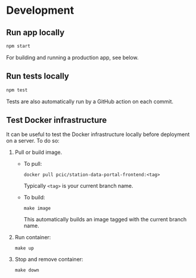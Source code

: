 # Development

## Run app locally

```bash
npm start
```

For building and running a production app, see below.

## Run tests locally

```bash
npm test
```

Tests are also automatically run by a GitHub action on each commit.

## Test Docker infrastructure

It can be useful to test the Docker infrastructure locally before
deployment on a server. To do so:

1. Pull or build image.
    - To pull:

      ```
      docker pull pcic/station-data-portal-frontend:<tag>
      ```

      Typically `<tag>` is your current branch name.

    - To build:

      `make image`

      This automatically builds an image tagged with the current branch name.

2. Run container: 
   
   `make up`

3. Stop and remove container:  
   
   `make down`

